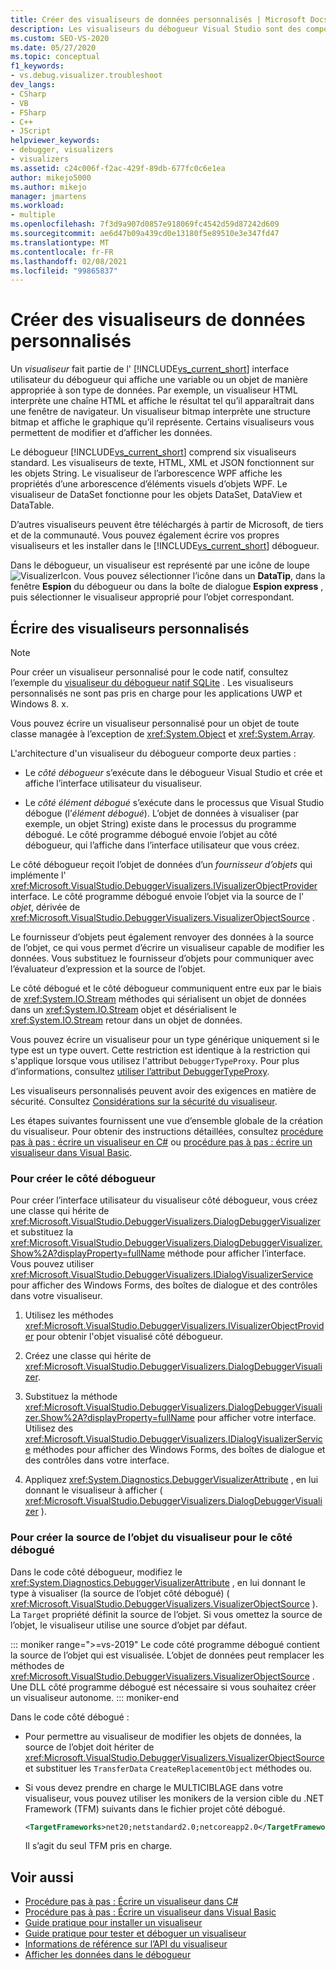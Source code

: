 ```yaml
---
title: Créer des visualiseurs de données personnalisés | Microsoft Docs
description: Les visualiseurs du débogueur Visual Studio sont des composants qui affichent des données. En savoir plus sur les six visualiseurs standard et sur la façon dont vous pouvez écrire ou télécharger d’autres.
ms.custom: SEO-VS-2020
ms.date: 05/27/2020
ms.topic: conceptual
f1_keywords:
- vs.debug.visualizer.troubleshoot
dev_langs:
- CSharp
- VB
- FSharp
- C++
- JScript
helpviewer_keywords:
- debugger, visualizers
- visualizers
ms.assetid: c24c006f-f2ac-429f-89db-677fc0c6e1ea
author: mikejo5000
ms.author: mikejo
manager: jmartens
ms.workload:
- multiple
ms.openlocfilehash: 7f3d9a907d0857e918069fc4542d59d87242d609
ms.sourcegitcommit: ae6d47b09a439cd0e13180f5e89510e3e347fd47
ms.translationtype: MT
ms.contentlocale: fr-FR
ms.lasthandoff: 02/08/2021
ms.locfileid: "99865837"
---
```

# <a name="create-custom-data-visualizers"></a>Créer des visualiseurs de données personnalisés

 Un *visualiseur* fait partie de l' [!INCLUDE[vs_current_short](../code-quality/includes/vs_current_short_md.md)] interface utilisateur du débogueur qui affiche une variable ou un objet de manière appropriée à son type de données. Par exemple, un visualiseur HTML interprète une chaîne HTML et affiche le résultat tel qu’il apparaîtrait dans une fenêtre de navigateur. Un visualiseur bitmap interprète une structure bitmap et affiche le graphique qu’il représente. Certains visualiseurs vous permettent de modifier et d’afficher les données.

 Le débogueur [!INCLUDE[vs_current_short](../code-quality/includes/vs_current_short_md.md)] comprend six visualiseurs standard. Les visualiseurs de texte, HTML, XML et JSON fonctionnent sur les objets String. Le visualiseur de l’arborescence WPF affiche les propriétés d’une arborescence d’éléments visuels d’objets WPF. Le visualiseur de DataSet fonctionne pour les objets DataSet, DataView et DataTable.

D’autres visualiseurs peuvent être téléchargés à partir de Microsoft, de tiers et de la communauté. Vous pouvez également écrire vos propres visualiseurs et les installer dans le [!INCLUDE[vs_current_short](../code-quality/includes/vs_current_short_md.md)] débogueur.

Dans le débogueur, un visualiseur est représenté par une icône de loupe ![VisualizerIcon](../debugger/media/dbg-tips-visualizer-icon.png "Icône de visualiseur"). Vous pouvez sélectionner l’icône dans un **DataTip**, dans la fenêtre **Espion** du débogueur ou dans la boîte de dialogue **Espion express** , puis sélectionner le visualiseur approprié pour l’objet correspondant.

## <a name="write-custom-visualizers"></a>Écrire des visualiseurs personnalisés

 > [!NOTE]
 > Pour créer un visualiseur personnalisé pour le code natif, consultez l’exemple du [visualiseur du débogueur natif SQLite](https://github.com/Microsoft/VSSDK-Extensibility-Samples/tree/master/SqliteVisualizer) . Les visualiseurs personnalisés ne sont pas pris en charge pour les applications UWP et Windows 8. x.

Vous pouvez écrire un visualiseur personnalisé pour un objet de toute classe managée à l’exception de <xref:System.Object> et <xref:System.Array>.

L'architecture d'un visualiseur du débogueur comporte deux parties :

- Le *côté débogueur* s’exécute dans le débogueur Visual Studio et crée et affiche l’interface utilisateur du visualiseur.

- Le *côté élément débogué* s’exécute dans le processus que Visual Studio débogue (l’*élément débogué*). L’objet de données à visualiser (par exemple, un objet String) existe dans le processus du programme débogué. Le côté programme débogué envoie l’objet au côté débogueur, qui l’affiche dans l’interface utilisateur que vous créez.

Le côté débogueur reçoit l’objet de données d’un *fournisseur d’objets* qui implémente l' <xref:Microsoft.VisualStudio.DebuggerVisualizers.IVisualizerObjectProvider> interface. Le côté programme débogué envoie l’objet via la source de l' *objet*, dérivée de <xref:Microsoft.VisualStudio.DebuggerVisualizers.VisualizerObjectSource> .

Le fournisseur d’objets peut également renvoyer des données à la source de l’objet, ce qui vous permet d’écrire un visualiseur capable de modifier les données. Vous substituez le fournisseur d’objets pour communiquer avec l’évaluateur d’expression et la source de l’objet.

Le côté débogué et le côté débogueur communiquent entre eux par le biais de <xref:System.IO.Stream> méthodes qui sérialisent un objet de données dans un <xref:System.IO.Stream> objet et désérialisent le <xref:System.IO.Stream> retour dans un objet de données.

Vous pouvez écrire un visualiseur pour un type générique uniquement si le type est un type ouvert. Cette restriction est identique à la restriction qui s'applique lorsque vous utilisez l'attribut `DebuggerTypeProxy`. Pour plus d’informations, consultez [utiliser l’attribut DebuggerTypeProxy](../debugger/using-debuggertypeproxy-attribute.md).

Les visualiseurs personnalisés peuvent avoir des exigences en matière de sécurité. Consultez [Considérations sur la sécurité du visualiseur](../debugger/visualizer-security-considerations.md).

Les étapes suivantes fournissent une vue d’ensemble globale de la création du visualiseur. Pour obtenir des instructions détaillées, consultez [procédure pas à pas : écrire un visualiseur en C#](../debugger/walkthrough-writing-a-visualizer-in-csharp.md) ou [procédure pas à pas : écrire un visualiseur dans Visual Basic](../debugger/walkthrough-writing-a-visualizer-in-visual-basic.md).

### <a name="to-create-the-debugger-side"></a>Pour créer le côté débogueur

Pour créer l’interface utilisateur du visualiseur côté débogueur, vous créez une classe qui hérite de <xref:Microsoft.VisualStudio.DebuggerVisualizers.DialogDebuggerVisualizer> et substituez la <xref:Microsoft.VisualStudio.DebuggerVisualizers.DialogDebuggerVisualizer.Show%2A?displayProperty=fullName> méthode pour afficher l’interface. Vous pouvez utiliser <xref:Microsoft.VisualStudio.DebuggerVisualizers.IDialogVisualizerService> pour afficher des Windows Forms, des boîtes de dialogue et des contrôles dans votre visualiseur.

1. Utilisez les méthodes <xref:Microsoft.VisualStudio.DebuggerVisualizers.IVisualizerObjectProvider> pour obtenir l'objet visualisé côté débogueur.

1. Créez une classe qui hérite de <xref:Microsoft.VisualStudio.DebuggerVisualizers.DialogDebuggerVisualizer>.

1. Substituez la méthode <xref:Microsoft.VisualStudio.DebuggerVisualizers.DialogDebuggerVisualizer.Show%2A?displayProperty=fullName> pour afficher votre interface. Utilisez des <xref:Microsoft.VisualStudio.DebuggerVisualizers.IDialogVisualizerService> méthodes pour afficher des Windows Forms, des boîtes de dialogue et des contrôles dans votre interface.

4. Appliquez <xref:System.Diagnostics.DebuggerVisualizerAttribute> , en lui donnant le visualiseur à afficher ( <xref:Microsoft.VisualStudio.DebuggerVisualizers.DialogDebuggerVisualizer> ).

### <a name="to-create-the-visualizer-object-source-for-the-debuggee-side"></a>Pour créer la source de l’objet du visualiseur pour le côté débogué

Dans le code côté débogueur, modifiez le <xref:System.Diagnostics.DebuggerVisualizerAttribute> , en lui donnant le type à visualiser (la source de l’objet côté débogué) ( <xref:Microsoft.VisualStudio.DebuggerVisualizers.VisualizerObjectSource> ). La `Target` propriété définit la source de l’objet. Si vous omettez la source de l’objet, le visualiseur utilise une source d’objet par défaut.

::: moniker range=">=vs-2019"
Le code côté programme débogué contient la source de l’objet qui est visualisée. L’objet de données peut remplacer les méthodes de <xref:Microsoft.VisualStudio.DebuggerVisualizers.VisualizerObjectSource> . Une DLL côté programme débogué est nécessaire si vous souhaitez créer un visualiseur autonome.
::: moniker-end

Dans le code côté débogué :

- Pour permettre au visualiseur de modifier les objets de données, la source de l’objet doit hériter de <xref:Microsoft.VisualStudio.DebuggerVisualizers.VisualizerObjectSource> et substituer les `TransferData` `CreateReplacementObject` méthodes ou.

- Si vous devez prendre en charge le MULTICIBLAGE dans votre visualiseur, vous pouvez utiliser les monikers de la version cible du .NET Framework (TFM) suivants dans le fichier projet côté débogué.

   ```xml
   <TargetFrameworks>net20;netstandard2.0;netcoreapp2.0</TargetFrameworks>
   ```

   Il s’agit du seul TFM pris en charge.

## <a name="see-also"></a>Voir aussi

- [Procédure pas à pas : Écrire un visualiseur dans C#](../debugger/walkthrough-writing-a-visualizer-in-csharp.md)
- [Procédure pas à pas : Écrire un visualiseur dans Visual Basic](../debugger/walkthrough-writing-a-visualizer-in-visual-basic.md)
- [Guide pratique pour installer un visualiseur](../debugger/how-to-install-a-visualizer.md)
- [Guide pratique pour tester et déboguer un visualiseur](../debugger/how-to-test-and-debug-a-visualizer.md)
- [Informations de référence sur l’API du visualiseur](../debugger/visualizer-api-reference.md)
- [Afficher les données dans le débogueur](../debugger/viewing-data-in-the-debugger.md)